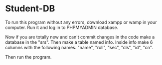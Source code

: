 # Student-DB
To run this program without any errors, download xampp or wamp in your computer. Run it and log in to PHPMYADMIN database.

Now if you are totally new and can't commit changes in the code make a database in the "srs". Then make a table named info. Inside info make 6 columns with the following names. "name", "roll", "sec", "cls", "id", "cn".

Then run the program.
